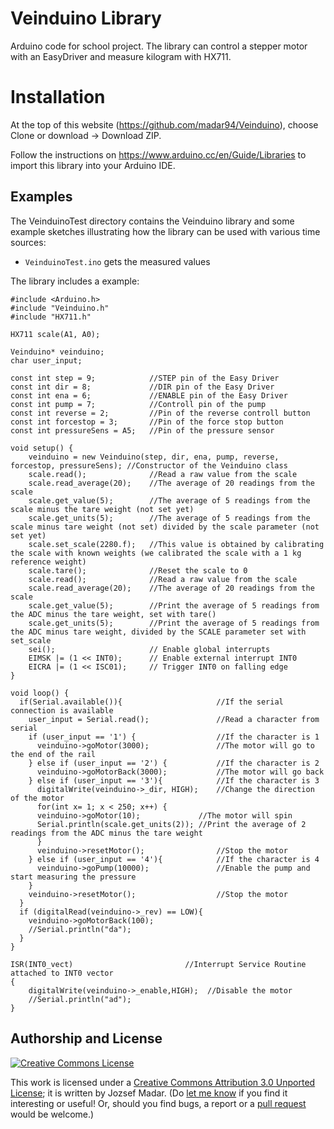 # Veinduino Library

Arduino code for school project. The library can control a stepper motor with an EasyDriver and measure kilogram with HX711.

# Installation
At the top of this website (https://github.com/madar94/Veinduino), choose Clone or download -> Download ZIP.

Follow the instructions on https://www.arduino.cc/en/Guide/Libraries to import this library into your Arduino IDE.

## Examples

The VeinduinoTest directory contains the Veinduino library and some example sketches
illustrating how the library can be used with various time sources:

- `VeinduinoTest.ino` gets the measured values
<p>The library includes a example:</p>

	#include <Arduino.h>
	#include "Veinduino.h"
	#include "HX711.h"
	
	HX711 scale(A1, A0);

	Veinduino* veinduino;
	char user_input;

	const int step = 9;            //STEP pin of the Easy Driver
	const int dir = 8;             //DIR pin of the Easy Driver
	const int ena = 6;             //ENABLE pin of the Easy Driver
	const int pump = 7;            //Controll pin of the pump
	const int reverse = 2;         //Pin of the reverse controll button
	const int forcestop = 3;       //Pin of the force stop button
	const int pressureSens = A5;   //Pin of the pressure sensor

	void setup() {
    	veinduino = new Veinduino(step, dir, ena, pump, reverse, forcestop, pressureSens); //Constructor of the Veinduino class
    	scale.read();              //Read a raw value from the scale
    	scale.read_average(20);    //The average of 20 readings from the scale
    	scale.get_value(5);        //The average of 5 readings from the scale minus the tare weight (not set yet)
    	scale.get_units(5);        //The average of 5 readings from the scale minus tare weight (not set) divided by the scale parameter (not set yet)
    	scale.set_scale(2280.f);   //This value is obtained by calibrating the scale with known weights (we calibrated the scale with a 1 kg reference weight)
    	scale.tare();              //Reset the scale to 0
    	scale.read();              //Read a raw value from the scale
    	scale.read_average(20);    //The average of 20 readings from the scale
    	scale.get_value(5);        //Print the average of 5 readings from the ADC minus the tare weight, set with tare()
    	scale.get_units(5);        //Print the average of 5 readings from the ADC minus tare weight, divided by the SCALE parameter set with set_scale
    	sei();                     // Enable global interrupts
    	EIMSK |= (1 << INT0);      // Enable external interrupt INT0
    	EICRA |= (1 << ISC01);     // Trigger INT0 on falling edge
	}

	void loop() {
	  if(Serial.available()){                     //If the serial connection is available
	    user_input = Serial.read();               //Read a character from serial
	    if (user_input == '1') {                  //If the character is 1
	      veinduino->goMotor(3000);               //The motor will go to the end of the rail
	    } else if (user_input == '2') {           //If the character is 2
	      veinduino->goMotorBack(3000);           //The motor will go back
	    } else if (user_input == '3'){            //If the character is 3
	      digitalWrite(veinduino->_dir, HIGH);    //Change the direction of the motor
	      for(int x= 1; x < 250; x++) {
		  veinduino->goMotor(10);             //The motor will spin
		  Serial.println(scale.get_units(2)); //Print the average of 2 readings from the ADC minus the tare weight
	      }
	      veinduino->resetMotor();                //Stop the motor
	    } else if (user_input == '4'){            //If the character is 4
	      veinduino->goPump(10000);               //Enable the pump and start measuring the pressure
	    }
	    veinduino->resetMotor();                  //Stop the motor
	  }
	  if (digitalRead(veinduino->_rev) == LOW){
	    veinduino->goMotorBack(100);
	    //Serial.println("da");
	  }
	}

	ISR(INT0_vect)                         //Interrupt Service Routine attached to INT0 vector
	{
	    digitalWrite(veinduino->_enable,HIGH);  //Disable the motor
	    //Serial.println("ad");
	}


<h2>Authorship and License</h2>

<a rel="license" href="http://creativecommons.org/licenses/by/3.0/"><img alt="Creative Commons License" id="license" src="http://i.creativecommons.org/l/by/3.0/80x15.png" /></a>

<p>This work is licensed under a <a rel="license" href="http://creativecommons.org/licenses/by/3.0/">Creative Commons Attribution 3.0 Unported License</a>; it is written by Jozsef Madar. (Do <a href="mailto:madar94@gmail.com">let me know</a> if you find it interesting or useful! Or, should you find bugs, a report or a <a href="http://help.github.com/pull-requests/">pull request</a> would be welcome.)</p>
